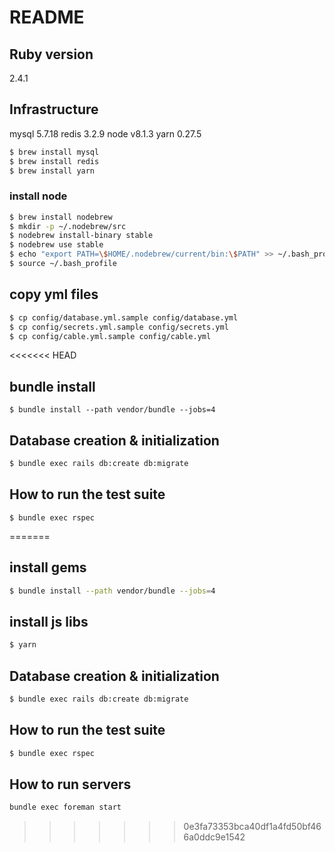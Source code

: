# README
## Ruby version
2.4.1

## Infrastructure
mysql 5.7.18
redis 3.2.9
node v8.1.3
yarn 0.27.5

```bash
$ brew install mysql
$ brew install redis
$ brew install yarn
```

### install node

```bash
$ brew install nodebrew
$ mkdir -p ~/.nodebrew/src
$ nodebrew install-binary stable
$ nodebrew use stable
$ echo "export PATH=\$HOME/.nodebrew/current/bin:\$PATH" >> ~/.bash_profile
$ source ~/.bash_profile
```

## copy yml files

```bash
$ cp config/database.yml.sample config/database.yml
$ cp config/secrets.yml.sample config/secrets.yml
$ cp config/cable.yml.sample config/cable.yml
```

<<<<<<< HEAD
## bundle install

```
$ bundle install --path vendor/bundle --jobs=4
```

## Database creation & initialization

```bash
$ bundle exec rails db:create db:migrate
```

## How to run the test suite

```$
$ bundle exec rspec
```
=======
## install gems

```bash
$ bundle install --path vendor/bundle --jobs=4
```

## install js libs

```bash
$ yarn
```

## Database creation & initialization

```bash
$ bundle exec rails db:create db:migrate
```

## How to run the test suite

```bash
$ bundle exec rspec
```

## How to run servers

```bash
bundle exec foreman start
```
>>>>>>> 0e3fa73353bca40df1a4fd50bf466a0ddc9e1542

